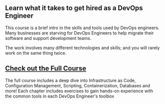 ## Learn what it takes to get hired as a DevOps Engineer

This course is a brief intro in the skills and tools used by DevOps engineers. Many businesses are starving for DevOps Engineers to help migrate their software and support development teams. 

The work involves many different technologies and skills; and you will rarely work on the same thing twice. 

## [Check out the Full Course](https://blog.stowellcrew.com/Getting-Started-in-DevOps-c84d8a7aa462487cb81c7963cb16d76c)

The full course includes a deep dive into Infrastructure as Code, Configuration Management, Scripting, Containerization, Databases and more! Each chapter includes exercises to gain hands-on experience with the common tools in each DevOps Engineer's toolbox
